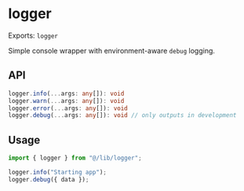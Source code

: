 # logger

Exports: `logger`

Simple console wrapper with environment-aware `debug` logging.

## API
```ts
logger.info(...args: any[]): void
logger.warn(...args: any[]): void
logger.error(...args: any[]): void
logger.debug(...args: any[]): void // only outputs in development
```

## Usage
```ts
import { logger } from "@/lib/logger";

logger.info("Starting app");
logger.debug({ data });
```
